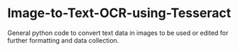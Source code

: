 # Image-to-Text-OCR-using-Tesseract
General python code to convert text data in images to be used or edited for further formatting and data collection.
